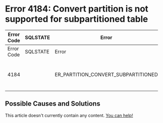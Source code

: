 
# Error 4184: Convert partition is not supported for subpartitioned table


| Error Code | SQLSTATE | Error | Description |
| --- | --- | --- | --- |
| Error Code | SQLSTATE | Error | Description |
| 4184 |  | ER_PARTITION_CONVERT_SUBPARTITIONED | Convert partition is not supported for subpartitioned table. |




## Possible Causes and Solutions


This article doesn't currently contain any content. [You can help!](/en/writing-and-editing-knowledge-base-articles/)

